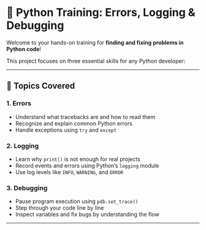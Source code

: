 # 🧠 Python Training: Errors, Logging & Debugging

Welcome to your hands-on training for **finding and fixing problems in Python code**!

This project focuses on three essential skills for any Python developer:

---

## 📌 Topics Covered

### 1. Errors
- Understand what tracebacks are and how to read them
- Recognize and explain common Python errors
- Handle exceptions using `try` and `except`

### 2. Logging
- Learn why `print()` is not enough for real projects
- Record events and errors using Python’s `logging` module
- Use log levels like `INFO`, `WARNING`, and `ERROR`

### 3. Debugging
- Pause program execution using `pdb.set_trace()`
- Step through your code line by line
- Inspect variables and fix bugs by understanding the flow

---
